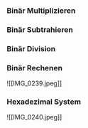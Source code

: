 ### Binär Multiplizieren
### Binär Subtrahieren
### Binär Division
### Binär Rechenen



![[IMG_0239.jpeg]]

### Hexadezimal System
![[IMG_0240.jpeg]]